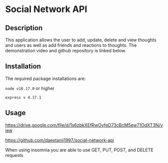# Social Network API

## Description
This application allows the user to add, update, delete and view thoughts and users as well as add friends and reactions to thoughts. The demonstration video and github repository is linked below.

## Installation
The required package installations are:

  `node v18.17.0` or higher   

  `express v 4.17.1` 

## Usage

https://drive.google.com/file/d/1s6zbkXEfRwOvfeD73cBcM5ew71OdXT3N/view

https://github.com/daestanii1997/social-network-api

When using insomnia you are able to use GET, PUT, POST, and DELETE requests